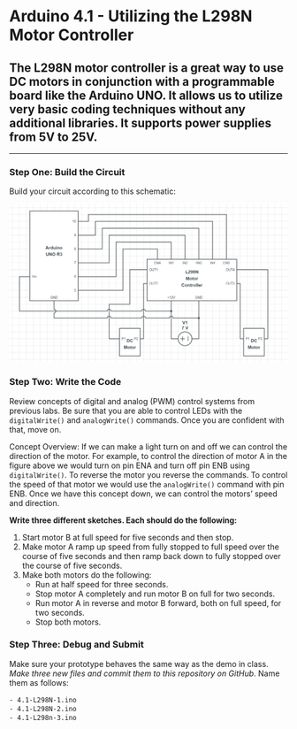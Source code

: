 # Arduino 4.1 - Utilizing the L298N Motor Controller
## The L298N motor controller is a great way to use DC motors in conjunction with a programmable board like the Arduino UNO.  It allows us to utilize very basic coding techniques without any additional libraries.  It supports power supplies from 5V to 25V. 
---

### Step One: Build the Circuit

Build your circuit according to this schematic:

![](https://github.com/WHS-Robotics-Classes/4-1_Utilizing_the_L298N_Motor_Controller/blob/main/4.1-L298N_Wiring.PNG?raw=true)

### Step Two: Write the Code

Review concepts of digital and analog (PWM) control systems from previous labs.  Be sure that you are able to control LEDs with the `digitalWrite()` and `analogWrite()` commands.  Once you are confident with that, move on.

Concept Overview:  If we can make a light turn on and off we can control the direction of the motor.  For example, to control the direction of motor A in the figure above we would turn on pin ENA and turn off pin ENB using `digitalWrite()`.  To reverse the motor you reverse the commands.  To control the speed of that motor we would use the `analogWrite()` command with pin ENB.  Once we have this concept down, we can control the motors’ speed and direction.

**Write three different sketches.  Each should do the following:**
1. Start motor B at full speed for five seconds and then stop.
2. Make motor A ramp up speed from fully stopped to full speed over the course of five seconds and then ramp back down to fully stopped over the course of five seconds.
3. Make both motors do the following: 
    - Run at half speed for three seconds.
    - Stop motor A completely and run motor B on full for two seconds.
    - Run motor A in reverse and motor B forward, both on full speed, for two seconds.
    - Stop both motors.

### Step Three: Debug and Submit

Make sure your prototype behaves the same way as the demo in class. *Make three new files and commit them to this repository on GitHub*. Name them as follows:

    - 4.1-L298N-1.ino
    - 4.1-L298N-2.ino
    - 4.1-L298n-3.ino

